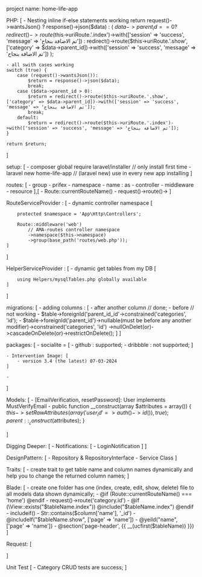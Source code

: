 project name: home-life-app

PHP: [
    - Nesting inline if-else statements working
    return request()->wantsJson() ? response()->json($data) :
            (
                $data->parent_id == 0 ? redirect()->route($this->uriRoute.'.index')->with(['session' => 'success', 'message' => 'تم الاضافة بنجاح']) :
                redirect()->route($this->uriRoute.'.show', ['category' => $data->parent_id])->with(['session' => 'success', 'message' => 'تم الاضافة بنجاح'])
            );

    - all swith cases working 
    switch (true) {
        case (request()->wantsJson()):
            $return = response()->json($data);
            break;
        case ($data->parent_id > 0):
            $return = redirect()->route($this->uriRoute.'.show', ['category' => $data->parent_id])->with(['session' => 'success', 'message' => 'تم الاضافة بنجاح']);
            break;
        default:
            $return = redirect()->route($this->uriRoute.'.index')->with(['session' => 'success', 'message' => 'تم الاضافة بنجاح']);
    }

    return $return;
]

setup: [
    - composer global require laravel/installer // only install first time
    - laravel new home-life-app // (laravel new) use in every new app installing
]

routes: [
    - group
    - prifex
    - namespace
    - name : as
    - controller
    - middleware
    - resource
],[
    - Route::currentRouteName()
    - request()->route()->
]

RouteServiceProvider : [
    - dynamic controller namespace [
        
        protected $namespace = 'App\Http\Controllers';
    
        Route::middleware('web')
            // AMA-routes controller namespace
            ->namespace($this->namespace)
            ->group(base_path('routes/web.php'));
    ]
]

HelperServiceProvider : [
    - dynamic get tables from my DB [
        
        using Helpers/mysqlTables.php globally available
    ]
]

migrations: [
    - adding columns : [
        - after another column // done;
        - before // not working
        - $table->foreignId('parent_id_id'->constrained('categories', 'id');
        - $table->foreignId('parent_id')->nullable(must be before any another modifier)->constrained('categories', 'id')
             ->nullOnDelet(or)->cascadeOnDelete(or)->restrictOnDelete();
    ]
]

packages: [
    - socialite = [
        - github : supported;
        - dribbble : not supported;
    ]

    - Intervention Image: [
        - version 3.4 (the latest) 07-03-2024
    ]

    - 
]

Models: [
    - [EmailVerification, resetPassword]: User implements MustVerifyEmail
    - public function __construct(array $attributes = array())
        {
            $this->setRawAttributes(array(
            'user_id' => auth()->id()), true);
            parent::__construct($attributes);
        }
    
]

Digging Deeper: [
    - Notifications: [
        - LoginNotification
    ]
]

DesignPattern: [
    - Repository & RepositoryInterface
    - Service Class
]

Traits: [
    - create trait to get table name and column names dynamically and help you to change the returned column names;
]

Blade: [
    - create one folder has one (index, create, edit, show, delete) file to all models data shown dynamically;
    - @if (Route::currentRouteName() === 'home')
     @endif
    - request()->route('category.id')
    - @if (\View::exists("$tableName.index")) @include("$tableName.index") @endif
    - includeif()
    - Str::contains($column['name'], '_id')
    - @includeIf("$tableName.show", ['page' => 'name'])
    - @yeild("name", ['page' => 'name'])
    - @section('page-header', {{ __(ucfirst($tableName)) }})
]

Request: [
    
]

Unit Test [
    - Category CRUD tests are success;
]
